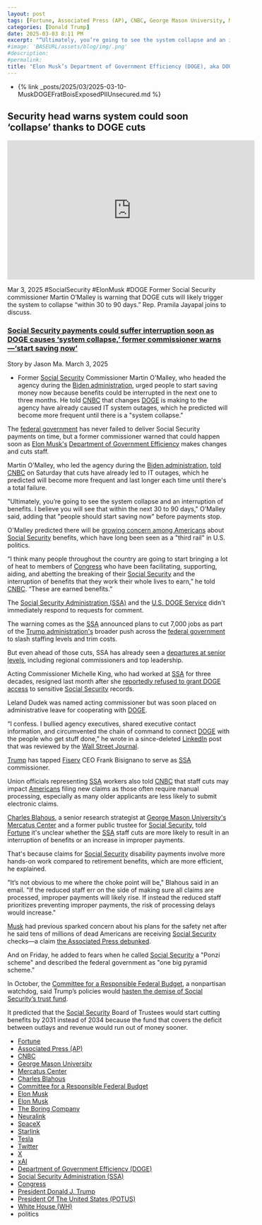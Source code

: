 ```yaml
---
layout: post
tags: [Fortune, Associated Press (AP), CNBC, George Mason University, Mercatus Center, Charles Blahous, Committee for a Responsible Federal Budget, Elon Musk, Boring, Neuralink, SpaceX, Starlink, Tesla, Twitter, X, xAI, Department of Government Efficiency (DOGE), Social Security Administration (SSA), Congress, President Donald J. Trump, President Of The United States (POTUS), White House (WH), politics]
categories: [Donald Trump]
date: 2025-03-03 8:11 PM
excerpt: "“Ultimately, you’re going to see the system collapse and an interruption of benefits. I believe you will see that within the next 30 to 90 days. People should start saving now before payments stop. I think many people throughout the country are going to start bringing a lot of heat to members of Congress who have been facilitating, supporting, aiding, and abetting the breaking of their Social Security and the interruption of benefits that they work their whole lives to earn.These are earned benefits.” – Martin O'Malley, former Social Security Commissioner "
#image: 'BASEURL/assets/blog/img/.png'
#description:
#permalink:
title: "Elon Musk’s Department of Government Efficiency (DOGE), aka DOUCE, Are Fucking Up Social Security Computer Systems. Expect Late Payments of 60 to 90 Days"
---
```


- {% link _posts/2025/03/2025-03-10-MuskDOGEFratBoisExposedPIIUnsecured.md %}

##  Security head warns system could soon ‘collapse’ thanks to DOGE cuts

<iframe width="560" height="315" src="https://www.youtube.com/embed/-HeLgZo9iwU?si=CXeA95O_45Im6NHr" title="YouTube video player" frameborder="0" allow="accelerometer; autoplay; clipboard-write; encrypted-media; gyroscope; picture-in-picture; web-share" referrerpolicy="strict-origin-when-cross-origin" allowfullscreen></iframe>

Mar 3, 2025  #SocialSecurity #ElonMusk #DOGE
Former Social Security commissioner Martin O’Malley is warning that DOGE cuts will likely trigger the system to collapse “within 30 to 90 days.” Rep. Pramila Jayapal joins to discuss. 

### [Social Security payments could suffer interruption soon as DOGE causes ‘system collapse,’ former commissioner warns—‘start saving now’](https://fortune.com/2025/03/03/social-security-payments-benefits-interruption-doge-cuts-system-collapse-retirement-disability/)

Story by Jason Ma. March 3, 2025

- Former [Social Security](https://Www.ssa.gov/) Commissioner Martin O'Malley, who headed the agency during the [Biden administration](https://bidenwhitehouse.archives.gov), urged people to start saving money now because benefits could be interrupted in the next one to three months. He told [CNBC](https://www.cnbc.com/) that changes [DOGE](https://www.doge.gov/) is making to the agency have already caused IT system outages, which he predicted will become more frequent until there is a "system collapse."

The [federal government](https://www.usa.gov/) has never failed to deliver Social Security payments on time, but a former commissioner warned that could happen soon as [Elon Musk's](https://ir.tesla.com/corporate/elon-musk) [Department of Government Efficiency](https://www.doge.gov/) makes changes and cuts staff.

Martin O'Malley, who led the agency during the [Biden administration](https://bidenwhitehouse.archives.gov), [told CNBC](https://www.cnbc.com/2025/03/01/doge-actions-may-cause-social-security-benefit-interruption-ex-agency-head.html) on Saturday that cuts have already led to IT outages, which he predicted will become more frequent and last longer each time until there's a total failure.

"Ultimately, you’re going to see the system collapse and an interruption of benefits. I believe you will see that within the next 30 to 90 days," O’Malley said, adding that "people should start saving now" before payments stop.

O'Malley predicted there will be [growing concern among Americans](https://fortune.com/2025/02/25/retirees-social-security-advocates-ringing-alarm-bells-elon-musk-doge/) about [Social Security](https://www.ssa.gov/) benefits, which have long been seen as a "third rail" in U.S. politics.

“I think many people throughout the country are going to start bringing a lot of heat to members of [Congress](https://www.congress.gov/) who have been facilitating, supporting, aiding, and abetting the breaking of their [Social Security](https://Www.ssa.gov/) and the interruption of benefits that they work their whole lives to earn,” he told [CNBC](https://www.cnbc.com/). “These are earned benefits.”

The [Social Security Administration (SSA)](https://www.ssa.gov/) and the [U.S. DOGE Service](https://www.ssa.gov/) didn't immediately respond to requests for comment.

The warning comes as the [SSA](https://www.ssa.gov/) announced plans to cut 7,000 jobs as part of the [Trump administration's](https://www.usa.gov/) broader push across the [federal government](https://www.usa.gov/) to slash staffing levels and trim costs.

But even ahead of those cuts, SSA has already seen a [departures at senior levels](https://www.npr.org/2025/02/28/nx-s1-5296986/trump-worker-cuts-social-security-administration), including regional commissioners and top leadership.

Acting Commissioner Michelle King, who had worked at [SSA](https://www.ssa.gov/) for three decades, resigned last month after she [reportedly refused to grant DOGE access](https://www.nbcnews.com/politics/doge/top-social-security-official-steps-disagreement-doge-sensitive-data-rcna192530) to sensitive [Social Security](https://Www.ssa.gov/) records.

Leland Dudek was named acting commissioner but was soon placed on administrative leave for cooperating with [DOGE](https://www.doge.gov/).

“I confess. I bullied agency executives, shared executive contact information, and circumvented the chain of command to connect [DOGE](https://www.doge.gov/) with the people who get stuff done,” he wrote in a since-deleted [LinkedIn](https://fortune.com/company/linkedin/) post that was reviewed by the [Wall Street Journal](https://www.wsj.com/politics/policy/social-security-commissioner-leland-dudek-doge-343d3f5e).

[Trump](https://www.whitehouse.gov/administration/donald-j-trump/) has tapped [Fiserv](https://fortune.com/company/fiserv/) CEO Frank Bisignano to serve as [SSA](https://www.ssa.gov/) commissioner.

Union officials representing [SSA](https://www.ssa.gov/) workers also told [CNBC](https://www.cnbc.com/) that staff cuts may impact [Americans](https://www.usa.gov/) filing new claims as those often require manual processing, especially as many older applicants are less likely to submit electronic claims.

[Charles Blahous](https://www.mercatus.org/scholars/charles-blahous), a senior research strategist at [George Mason University's](https://www.gmu.edu/) [Mercatus Center](https://www.mercatus.org/home) and a former public trustee for [Social Security](https://Www.ssa.gov/), told [Fortune](https://www.fortune.com/) it's unclear whether the [SSA](https://www.ssa.gov/) staff cuts are more likely to result in an interruption of benefits or an increase in improper payments.

That's because claims for [Social Security](https://Www.ssa.gov/) disability payments involve more hands-on work compared to retirement benefits, which are more efficient, he explained.

"It’s not obvious to me where the choke point will be," Blahous said in an email. "If the reduced staff err on the side of making sure all claims are processed, improper payments will likely rise. If instead the reduced staff prioritizes preventing improper payments, the risk of processing delays would increase."

[Musk](https://ir.tesla.com/corporate/elon-musk) had previous sparked concern about his plans for the safety net after he said tens of millions of dead Americans are receiving [Social Security](https://Www.ssa.gov/) checks—a claim [the Associated Press debunked](https://apnews.com/article/social-security-payments-deceased-false-claims-doge-ed2885f5769f368853ac3615b4852cf7#).

And on Friday, he added to fears when he called [Social Security](https://Www.ssa.gov/) a "Ponzi scheme" and described the federal government as "one big pyramid scheme."

In October, the [Committee for a Responsible Federal Budget](https://www.crfb.org/blogs/what-would-trump-campaign-plans-mean-social-security), a nonpartisan watchdog, said Trump’s policies would [hasten the demise of Social Security’s trust fund](https://fortune.com/2024/10/21/donald-trump-social-security-trust-fund-insolvency-benefit-cuts-kamala-harris/).

It predicted that the [Social Security](https://Www.ssa.gov/) Board of Trustees would start cutting benefits by 2031 instead of 2034 because the fund that covers the deficit between outlays and revenue would run out of money sooner.

- [Fortune](https://www.fortune.com/)
- [Associated Press (AP)](https://www.apnews.com/)
- [CNBC](https://www.cnbc.com/)
- [George Mason University](https://www.gmu.edu/) 
- [Mercatus Center](https://www.mercatus.org/home)
- [Charles Blahous](https://www.mercatus.org/scholars/charles-blahous)
- [Committee for a Responsible Federal Budget](https://www.crfb.org/)
- [Elon Musk](https://ir.tesla.com/corporate/elon-musk)
- [Elon Musk](https://x.com/elonmusk/)
- [The Boring Company](https://www.boringcompany.com/)
- [Neuralink](https://neuralink.com/)
- [SpaceX](https://www.spacex.com/)
- [Starlink](https://www.starlink.com/)
- [Tesla](https://www.tesla.com/)
- [Twitter](https://twitter.com/)
- [ X ](https://x.com/)
- [xAI](https://x.ai/)
- [Department of Government Efficiency (DOGE)](https://www.doge.gov/)
- [Social Security Administration (SSA)](https://www.ssa.gov/)
- [Congress](https://www.congress.gov/)
- [President Donald J. Trump](https://www.whitehouse.gov/administration/donald-j-trump/)
- [President Of The United States (POTUS)](https://www.whitehouse.gov/)
- [White House (WH)](https://www.whitehouse.gov/)
- politics

